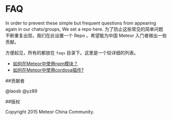 # FAQ

In order to prevent these simple but frequent questions from appearing again in our chats/groups, We set a repo here.
为了防止这些常见的简单问题不断重复出现，我们在此设置一个 Repo 。希望能为中国 Meteor 入门者做出一些贡献。

方便起见，所有的都放在 `faqs` 目录下。这里是一个较详细的列表。

* [如何在Meteor中使用npm模块？](faqs/using-npm.md)
* [如何在Meteor中使用cordova插件? ](faqs/using-cordova-plugin.md)

##贡献者

@laosb
@yz89

##版权

Copyright 2015 Meteor China Community.
